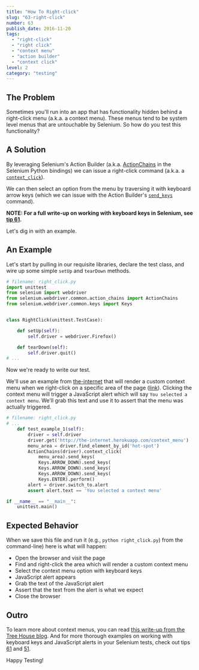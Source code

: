 ```yaml
---
title: "How To Right-click"
slug: "63-right-click"
number: 63
publish_date: 2016-11-20
tags:
  - "right-click"
  - "right click"
  - "context menu"
  - "action builder"
  - "context click"
level: 2
category: "testing"
---
```


## The Problem

Sometimes you'll run into an app that has functionality hidden behind a right-click menu (a.k.a. a context menu). These menus tend to be system level menus that are untouchable by Selenium. So how do you test this functionality?

## A Solution

By leveraging Selenium's Action Builder (a.k.a. [ActionChains](http://seleniumhq.github.io/selenium/docs/api/py/webdriver/selenium.webdriver.common.action_chains.html?highlight=actionchains#selenium.webdriver.common.action_chains.ActionChains) in the Selenium Python bindings) we can issue a right-click command (a.k.a. a [`context_click`](http://seleniumhq.github.io/selenium/docs/api/py/webdriver/selenium.webdriver.common.action_chains.html?highlight=actionchains#selenium.webdriver.common.action_chains.ActionChains.context_click)).

We can then select an option from the menu by traversing it with keyboard arrow keys (which we can issue with the Action Builder's [`send_keys`](http://seleniumhq.github.io/selenium/docs/api/py/webdriver/selenium.webdriver.common.action_chains.html?highlight=actionchains#selenium.webdriver.common.action_chains.ActionChains.send_keys) command).

__NOTE: For a full write-up on working with keyboard keys in Selenium, see [tip 61](/tips/61-keyboard-keys).__

Let's dig in with an example.

## An Example

Let's start by pulling in our requisite libraries, declare the test class, and wire up some simple `setUp` and `tearDown` methods.

```python
# filename: right_click.py
import unittest
from selenium import webdriver
from selenium.webdriver.common.action_chains import ActionChains
from selenium.webdriver.common.keys import Keys


class RightClick(unittest.TestCase):

    def setUp(self):
        self.driver = webdriver.Firefox()

    def tearDown(self):
        self.driver.quit()
# ...
```

Now we're ready to write our test.

We'll use an example from [the-internet](https://github.com/tourdedave/the-internet) that will render a custom context menu when we right-click on a specific area of the page ([link](http://the-internet.herokuapp.com/context_menu)). Clicking the context menu will trigger a JavaScript alert which will say `You selected a context menu`. We'll grab this text and use it to assert that the menu was actually triggered.

```python
# filename: right_click.py
# ...
    def test_example_1(self):
        driver = self.driver
        driver.get('http://the-internet.herokuapp.com/context_menu')
        menu_area = driver.find_element_by_id('hot-spot')
        ActionChains(driver).context_click(
            menu_area).send_keys(
            Keys.ARROW_DOWN).send_keys(
            Keys.ARROW_DOWN).send_keys(
            Keys.ARROW_DOWN).send_keys(
            Keys.ENTER).perform()
        alert = driver.switch_to.alert
        assert alert.text == 'You selected a context menu'

if __name__ == "__main__":
    unittest.main()
```

## Expected Behavior

When we save this file and run it (e.g., `python right_click.py`) from the command-line) here is what will happen:

+ Open the browser and visit the page
+ Find and right-click the area which will render a custom context menu
+ Select the context menu option with keyboard keys
+ JavaScript alert appears
+ Grab the text of the JavaScript alert
+ Assert that the text from the alert is what we expect
+ Close the browser

## Outro

To learn more about context menus, you can read [this write-up from the Tree House blog](http://blog.teamtreehouse.com/building-html5-context-menus). And for more thorough examples on working with keyboard keys and JavaScript alerts in your Selenium tests, check out tips [61](/tips/61-keyboard-keys) and [51](/tips/51-javascript-alerts).

Happy Testing!
